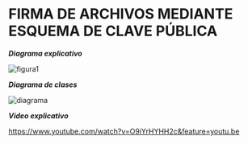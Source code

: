 # FIRMA DE ARCHIVOS MEDIANTE ESQUEMA DE CLAVE PÚBLICA #

***Diagrama explicativo***

![figura1](https://user-images.githubusercontent.com/17281733/33253896-ee70a44a-d313-11e7-85ac-a6e444100403.png)



***Diagrama de clases***

![diagrama](https://user-images.githubusercontent.com/17281733/33253886-e14cc000-d313-11e7-8573-38c68e774d38.jpg)


***Video explicativo***

https://www.youtube.com/watch?v=O9iYrHYHH2c&feature=youtu.be
